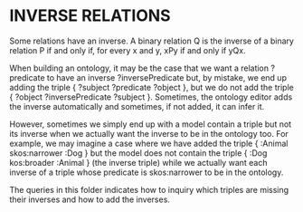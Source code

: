 # INVERSE RELATIONS

Some relations have an inverse. A binary relation Q is the inverse of a binary relation P if and only if, for every x and y, xPy if and only if yQx. 

When building an ontology, it may be the case that we want a relation ?predicate to have an inverse ?inversePredicate but, by mistake, we end up adding the triple { ?subject ?predicate ?object }, but we do not add the triple { ?object ?inversePredicate ?subject }. Sometimes, the ontology editor adds the inverse automatically and sometimes, if not added, it can infer it. 

However, sometimes we simply end up with a model contain a triple but not its inverse when we actually want the inverse to be in the ontology too. For example, we may imagine a case where we have added the triple { :Animal skos:narrower :Dog } but the model does not contain the triple { :Dog kos:broader :Animal } (the inverse triple) while we actually want each inverse of a triple whose predicate is skos:narrower to be in the ontology.

The queries in this folder indicates how to inquiry which triples are missing their inverses and how to add the inverses.
